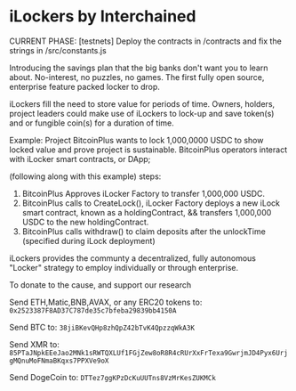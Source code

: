 # iLockers by Interchained

CURRENT PHASE: [testnets] 
Deploy the contracts in /contracts and fix the strings in /src/constants.js

Introducing the savings plan that the big banks don't want you to learn about.
No-interest, no puzzles, no games.
The first fully open source, enterprise feature packed locker to drop.

iLockers fill the need to store value for periods of time.
Owners, holders, project leaders could make use of iLockers to lock-up and save token(s) and or fungible coin(s) for a duration of time.

Example:
Project BitcoinPlus wants to lock 1,000,0000 USDC to show locked value and prove project is sustainable.
BitcoinPlus operators interact with iLocker smart contracts, or DApp;

(following along with this example) steps:
1) BitcoinPlus Approves iLocker Factory to transfer 1,000,000 USDC.
2) BitcoinPlus calls to CreateLock(), iLocker Factory deploys a new iLock smart contract, known as a holdingContract, && transfers 1,000,000 USDC to the new holdingContract.
3) BitcoinPlus calls withdraw() to claim deposits after the unlockTime (specified during iLock deployment)

iLockers provides the communty a decentralized, fully autonomous "Locker" strategy to employ individually or through enterprise.

To donate to the cause, and support our research 

Send ETH,Matic,BNB,AVAX, or any ERC20 tokens to: ```0x2523387F8AD37C787de35c7bfeba29839bb4150A```

Send BTC to: ```38jiBKevQHp8zhQpZ42bTvK4QpzzqWkA3K```

Send XMR to: ```85PTaJNpkEEeJao2MNk1sRWTQXLUf1FGjZew8oR8R4cRUrXxFrTexa9GwrjmJD4Pyx6UrjgMQnuMoFNmaBKqxs7PPXVe9oX```

Send DogeCoin to: ```DTTez7ggKPzDcKuUUTns8VzMrKesZUKMCk```
